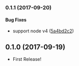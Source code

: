 ### 0.1.1 (2017-09-20)


#### Bug Fixes

* support node v4 ([5a4bd2c2](https://github.com/miyajan/node-github-release/commit/5a4bd2c2b0e44e0ad32f8752af996388946b9d32))


## 0.1.0 (2017-09-19)

* First Release!

